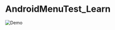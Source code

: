 # AndroidMenuTest_Learn
![Demo](https://github.com/PeggyQi/AndroidMenuTest_Learn/MenuTest/app/src/apk/menu.gif)